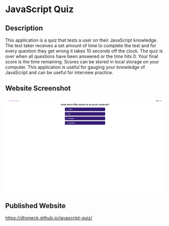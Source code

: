 # JavaScript Quiz

## Description
This application is a quiz that tests a user on their JavaScript knowledge. The test taker receives a set amount of time to complete the test and for every question they get wrong it takes 10 seconds off the clock. The quiz is over when all questions have been answered or the time hits 0. Your final score is the time remaining. Scores can be stored in local storage on your computer. This application is useful for gauging your knowledge of JavaScript and can be useful for interview practice.

## Website Screenshot

![JavaScript Quiz Website Screenshot](./assets/images/javascript-quiz-screenshot.png)

## Published Website

https://dhoneck.github.io/javascript-quiz/